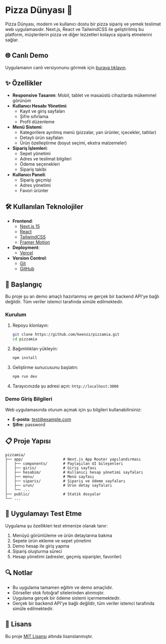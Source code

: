 # Pizza Dünyası 🍕

Pizza Dünyası, modern ve kullanıcı dostu bir pizza sipariş ve yemek teslimat web uygulamasıdır. Next.js, React ve TailwindCSS ile geliştirilmiş bu platform, müşterilerin pizza ve diğer lezzetleri kolayca sipariş etmelerini sağlar.

## 🌐 Canlı Demo

Uygulamanın canlı versiyonunu görmek için [buraya tıklayın](https://restoran-roan.vercel.app/).

## ✨ Özellikler

- **Responsive Tasarım**: Mobil, tablet ve masaüstü cihazlarda mükemmel görünüm
- **Kullanıcı Hesabı Yönetimi**:
  - Kayıt ve giriş sayfaları
  - Şifre sıfırlama
  - Profil düzenleme
- **Menü Sistemi**:
  - Kategorilere ayrılmış menü (pizzalar, yan ürünler, içecekler, tatlılar)
  - Detaylı ürün sayfaları
  - Ürün özelleştirme (boyut seçimi, ekstra malzemeler)
- **Sipariş İşlemleri**:
  - Sepet yönetimi
  - Adres ve teslimat bilgileri
  - Ödeme seçenekleri
  - Sipariş takibi
- **Kullanıcı Paneli**:
  - Sipariş geçmişi
  - Adres yönetimi
  - Favori ürünler

## 🛠️ Kullanılan Teknolojiler

- **Frontend**:
  - [Next.js 15](https://nextjs.org/)
  - [React](https://reactjs.org/)
  - [TailwindCSS](https://tailwindcss.com/)
  - [Framer Motion](https://www.framer.com/motion/)
- **Deployment**:
  - [Vercel](https://vercel.com/)
- **Version Control**:
  - [Git](https://git-scm.com/)
  - [GitHub](https://github.com/)

## 🚀 Başlangıç

Bu proje şu an demo amaçlı hazırlanmış ve gerçek bir backend API'ye bağlı değildir. Tüm veriler istemci tarafında simüle edilmektedir.

### Kurulum

1. Repoyu klonlayın:
   ```bash
   git clone https://github.com/keenzz/pizzamia.git
   cd pizzamia
   ```

2. Bağımlılıkları yükleyin:
   ```bash
   npm install
   ```

3. Geliştirme sunucusunu başlatın:
   ```bash
   npm run dev
   ```

4. Tarayıcınızda şu adresi açın: `http://localhost:3000`

### Demo Giriş Bilgileri

Web uygulamasında oturum açmak için şu bilgileri kullanabilirsiniz:
- **E-posta**: test@example.com
- **Şifre**: password

## 📋 Proje Yapısı

```
pizzamia/
├── app/                  # Next.js App Router yapılandırması
│   ├── components/       # Paylaşılan UI bileşenleri
│   ├── giris/            # Giriş sayfası
│   ├── hesabim/          # Kullanıcı hesap yönetimi sayfaları
│   ├── menu/             # Menü sayfası
│   ├── siparis/          # Sipariş ve ödeme sayfaları
│   ├── urun/             # Ürün detay sayfaları
│   └── ...
├── public/               # Statik dosyalar
└── ...
```

## 🧪 Uygulamayı Test Etme

Uygulama şu özellikleri test etmenize olanak tanır:
1. Menüyü görüntüleme ve ürün detaylarına bakma
2. Sepete ürün ekleme ve sepet yönetimi
3. Demo hesap ile giriş yapma
4. Sipariş oluşturma süreci
5. Hesap yönetimi (adresler, geçmiş siparişler, favoriler)

## 🔍 Notlar

- Bu uygulama tamamen eğitim ve demo amaçlıdır.
- Görseller stok fotoğraf sitelerinden alınmıştır.
- Uygulama gerçek bir ödeme sistemi içermemektedir.
- Gerçek bir backend API'ye bağlı değildir, tüm veriler istemci tarafında simüle edilmektedir.

## 📄 Lisans

Bu proje [MIT Lisansı](LICENSE) altında lisanslanmıştır. 